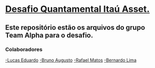 # [Desafio Quantamental Itaú Asset.](https://www.linkedin.com/posts/itau-asset-management_itauasset-desafio-activity-6849792926520758272-m34u)

## Este repositório estão os arquivos do grupo Team Alpha para o desafio.

### Colaboradores

[-Lucas Eduardo](https://github.com/Lucas-Ed)
[-Bruno Augusto](https://github.com/BrunoAugustoSouza)
[-Rafael Matos](https://github.com/rafaelmatosr)
[-Bernardo Lima](https://github.com/)
